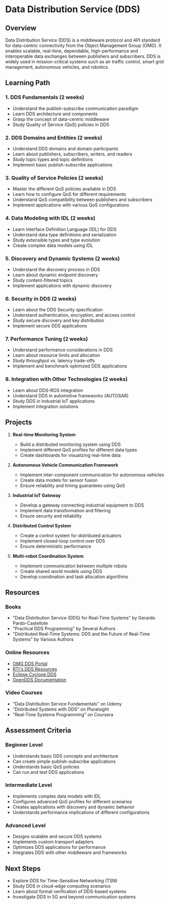 # Data Distribution Service (DDS)

## Overview
Data Distribution Service (DDS) is a middleware protocol and API standard for data-centric connectivity from the Object Management Group (OMG). It enables scalable, real-time, dependable, high-performance and interoperable data exchanges between publishers and subscribers. DDS is widely used in mission-critical systems such as air traffic control, smart grid management, autonomous vehicles, and robotics.

## Learning Path

### 1. DDS Fundamentals (2 weeks)
- Understand the publish-subscribe communication paradigm
- Learn DDS architecture and components
- Grasp the concept of data-centric middleware
- Study Quality of Service (QoS) policies in DDS

### 2. DDS Domains and Entities (2 weeks)
- Understand DDS domains and domain participants
- Learn about publishers, subscribers, writers, and readers
- Study topic types and topic definitions
- Implement basic publish-subscribe applications

### 3. Quality of Service Policies (2 weeks)
- Master the different QoS policies available in DDS
- Learn how to configure QoS for different requirements
- Understand QoS compatibility between publishers and subscribers
- Implement applications with various QoS configurations

### 4. Data Modeling with IDL (2 weeks)
- Learn Interface Definition Language (IDL) for DDS
- Understand data type definitions and serialization
- Study extensible types and type evolution
- Create complex data models using IDL

### 5. Discovery and Dynamic Systems (2 weeks)
- Understand the discovery process in DDS
- Learn about dynamic endpoint discovery
- Study content-filtered topics
- Implement applications with dynamic discovery

### 6. Security in DDS (2 weeks)
- Learn about the DDS Security specification
- Understand authentication, encryption, and access control
- Study secure discovery and key distribution
- Implement secure DDS applications

### 7. Performance Tuning (2 weeks)
- Understand performance considerations in DDS
- Learn about resource limits and allocation
- Study throughput vs. latency trade-offs
- Implement and benchmark optimized DDS applications

### 8. Integration with Other Technologies (2 weeks)
- Learn about DDS-ROS integration
- Understand DDS in automotive frameworks (AUTOSAR)
- Study DDS in Industrial IoT applications
- Implement integration solutions

## Projects

1. **Real-time Monitoring System**
   - Build a distributed monitoring system using DDS
   - Implement different QoS profiles for different data types
   - Create dashboards for visualizing real-time data

2. **Autonomous Vehicle Communication Framework**
   - Implement inter-component communication for autonomous vehicles
   - Create data models for sensor fusion
   - Ensure reliability and timing guarantees using QoS

3. **Industrial IoT Gateway**
   - Develop a gateway connecting industrial equipment to DDS
   - Implement data transformation and filtering
   - Ensure security and reliability

4. **Distributed Control System**
   - Create a control system for distributed actuators
   - Implement closed-loop control over DDS
   - Ensure deterministic performance

5. **Multi-robot Coordination System**
   - Implement communication between multiple robots
   - Create shared world models using DDS
   - Develop coordination and task allocation algorithms

## Resources

### Books
- "Data Distribution Service (DDS) for Real-Time Systems" by Gerardo Pardo-Castellote
- "Practical DDS Programming" by Several Authors
- "Distributed Real-Time Systems: DDS and the Future of Real-Time Systems" by Various Authors

### Online Resources
- [OMG DDS Portal](https://www.omg.org/dds/)
- [RTI's DDS Resources](https://www.rti.com/products/dds-standard)
- [Eclipse Cyclone DDS](https://projects.eclipse.org/projects/iot.cyclonedds)
- [OpenDDS Documentation](https://opendds.org/documentation.html)

### Video Courses
- "Data Distribution Service Fundamentals" on Udemy
- "Distributed Systems with DDS" on Pluralsight
- "Real-Time Systems Programming" on Coursera

## Assessment Criteria

### Beginner Level
- Understands basic DDS concepts and architecture
- Can create simple publish-subscribe applications
- Understands basic QoS policies
- Can run and test DDS applications

### Intermediate Level
- Implements complex data models with IDL
- Configures advanced QoS profiles for different scenarios
- Creates applications with discovery and dynamic behavior
- Understands performance implications of different configurations

### Advanced Level
- Designs scalable and secure DDS systems
- Implements custom transport adapters
- Optimizes DDS applications for performance
- Integrates DDS with other middleware and frameworks

## Next Steps
- Explore DDS for Time-Sensitive Networking (TSN)
- Study DDS in cloud-edge computing scenarios
- Learn about formal verification of DDS-based systems
- Investigate DDS in 5G and beyond communication systems
